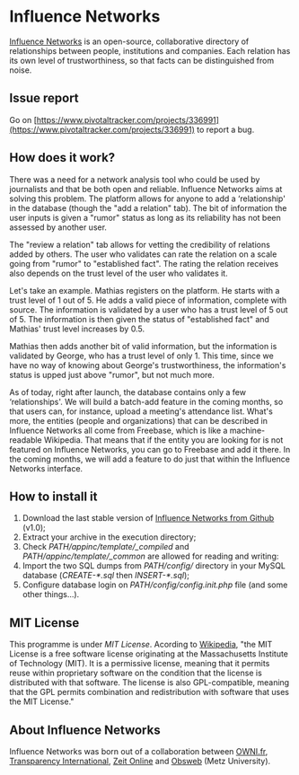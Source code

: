 # Influence Networks

[Influence Networks](http://influencenetworks.org) is an open-source, collaborative directory of relationships between people, institutions and companies. Each relation has its own level of trustworthiness, so that facts can be distinguished from noise. 

## Issue report ##

Go on [https://www.pivotaltracker.com/projects/336991](https://www.pivotaltracker.com/projects/336991) to report a bug.

## How does it work? ##

There was a need for a network analysis tool who could be used by journalists and that be both open and reliable. Influence Networks aims at solving this problem. The platform allows for anyone to add a ‘relationship' in the database (though the "add a relation" tab). The bit of information the user inputs is given a "rumor" status as long as its reliability has not been assessed by another user.

The "review a relation" tab allows for vetting the credibility of relations added by others. The user who validates can rate the relation on a scale going from "rumor" to "established fact". The rating the relation receives also depends on the trust level of the user who validates it.

Let's take an example. Mathias registers on the platform. He starts with a trust level of 1 out of 5. He adds a valid piece of information, complete with source. The information is validated by a user who has a trust level of 5 out of 5. The information is then given the status of "established fact" and Mathias' trust level increases by 0.5.

Mathias then adds another bit of valid information, but the information is validated by George, who has a trust level of only 1. This time, since we have no way of knowing about George's trustworthiness, the information's status is upped just above "rumor", but not much more.

As of today, right after launch, the database contains only a few ‘relationships'. We will build a batch-add feature in the coming months, so that users can, for instance, upload a meeting's attendance list. What's more, the entities (people and organizations) that can be described in Influence Networks all come from Freebase, which is like a machine-readable Wikipedia. That means that if the entity you are looking for is not featured on Influence Networks, you can go to Freebase and add it there. In the coming months, we will add a feature to do just that within the Influence Networks interface.

## How to install it ##

1. Download the last stable version of [Influence Networks from Github](https://github.com/Pirhoo/Influence-Networks/zipball/v1.0) (v1.0);
2. Extract your archive in the execution directory;
3. Check _PATH/appinc/template/\_compiled_ and _PATH/appinc/template/\_common_ are allowed for reading and writing:
4. Import the two SQL dumps from _PATH/config/_ directory in your MySQL database (_CREATE-*.sql_  then _INSERT-*.sql_);
5. Configure database login on _PATH/config/config.init.php_ file (and some other things...).

## MIT License ##

This programme is under *MIT License*. Acording to [Wikipedia](http://en.wikipedia.org/wiki/MIT_License), "the MIT License is a free software license originating at the Massachusetts Institute of Technology (MIT). It is a permissive license, meaning that it permits reuse within proprietary software on the condition that the license is distributed with that software. The license is also GPL-compatible, meaning that the GPL permits combination and redistribution with software that uses the MIT License."

## About Influence Networks ##

Influence Networks was born out of a collaboration between [OWNI.fr](http://owni.fr), [Transparency International](http://transparency.org/), [Zeit Online](http://www.zeit.de/index) and [Obsweb](http://obsweb.net/) (Metz University).
